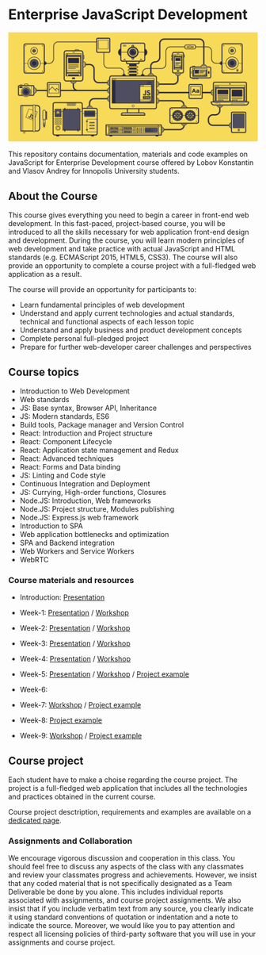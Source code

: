 # Enterprise JavaScript Development

![Course logo](./common/javascript.gif)

This repository contains documentation, materials and code examples on JavaScript for Enterprise Development course offered by Lobov Konstantin and Vlasov Andrey for Innopolis University students.


## About the Course

This course gives everything you need to begin a career in front-end web development. In this fast-paced, project-based course, you will be introduced to all the skills necessary for web application front-end design and development. During the course, you will learn modern principles of web development and take practice with actual JavaScript and HTML standards (e.g. ECMAScript 2015, HTML5, CSS3). The course will also provide an opportunity to complete a course project with a full-fledged web application as a result.


The course will provide an opportunity for participants to: 

* Learn fundamental principles of web development
* Understand and apply current technologies and actual standards, technical and functional aspects of each lesson topic
* Understand and apply business and product development concepts
* Complete personal full-pledged project
* Prepare for further web-developer career challenges and perspectives


## Course topics

* Introduction to Web Development
* Web standards 
* JS: Base syntax, Browser API, Inheritance
* JS: Modern standards, ES6
* Build tools, Package manager and Version Control
* React: Introduction and Project structure
* React: Component Lifecycle
* React: Application state management and Redux 
* React: Advanced techniques
* React: Forms and Data binding
* JS: Linting and Code style
* Continuous Integration and Deployment
* JS: Currying, High-order functions, Closures
* Node.JS: Introduction, Web frameworks
* Node.JS: Project structure, Modules publishing
* Node.JS: Express.js web framework
* Introduction to SPA
* Web application bottlenecks and optimization
* SPA and Backend integration
* Web Workers and Service Workers
* WebRTC


### Course materials and resources


* Introduction: [Presentation](https://docs.google.com/presentation/d/1nYe-BU0EQpTiza4mgTOB_ocH_y83cLOWodIGb4PAfgM/edit?usp=sharing)
* Week-1: [Presentation](https://docs.google.com/presentation/d/1clePaQO8jDPILYStJ0EAibZAk17yEZFUHsKOpmdWkTc/edit?usp=sharing) / [Workshop](./Week-1.MD)
* Week-2: [Presentation](https://docs.google.com/presentation/d/1ur7ZzxWZS3FU_GZMPPMmLKDgGdN7ykUoQhPQl9hBR4E/edit?usp=sharing) / [Workshop](./Week-2.MD)
* Week-3: [Presentation](https://docs.google.com/presentation/d/1HFH0PU0v89TZ1MJ0U18A9Qy6STrPGsdxoyd51pfjxtA/edit?usp=sharing) / [Workshop](./Week-3/project-example)
* Week-4: [Presentation](https://docs.google.com/presentation/d/1zNIwCQwZ9TgpinUE18180b7Z1i49gF1LVJuWYTuQ9fU/edit?usp=sharing) / [Workshop](./Week-4/project-example)
* Week-5: [Presentation](https://docs.google.com/presentation/d/1PjzM3CLyYgyuY35enC5ANLmwBLGhEHwhQI5V2Xi8VJE/edit?usp=sharing) / [Workshop](./Week-5/Workshop.md) / [Project example](./Week-5/project-example)
* Week-6: 

* Week-7: [Workshop](./Week-7/Workshop.md) / [Project example](./Week-7/project-example)
* Week-8: [Project example](./Week-8/project-example)
* Week-9: [Workshop](./Week-9/Optimization.md) / [Project example](./Week-9/project-example)


## Course project

Each student have to make a choise regarding the course project. The project is a full-fledged web application that includes all the technologies and practices obtained in the current course. 

Course project desctription, requirements and examples are available on a [dedicated page](./Course-Projects.MD).


### Assignments and Collaboration

We encourage vigorous discussion and cooperation in this class. You should feel free to discuss any aspects of the class with any classmates and review your classmates progress and achievements. However, we insist that any coded material that is not specifically designated as a Team Deliverable be done by you alone. This includes individual reports associated with assignments, and course project assignments. We also insist that if you include verbatim text from any source, you clearly indicate it using standard conventions of quotation or indentation and a note to indicate the source. Moreover, we would like you to pay attention and respect all licensing policies of third-party software that you will use in your assignments and course project.

